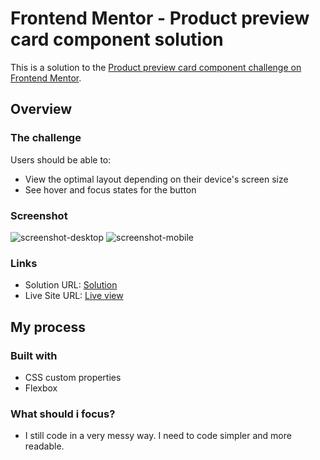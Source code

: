 # Frontend Mentor - Product preview card component solution

This is a solution to the [Product preview card component challenge on Frontend Mentor](https://www.frontendmentor.io/challenges/product-preview-card-component-GO7UmttRfa).

## Overview

### The challenge

Users should be able to:

- View the optimal layout depending on their device's screen size
- See hover and focus states for the button

### Screenshot

![screenshot-desktop](https://user-images.githubusercontent.com/115939077/197379903-50885e02-3a2d-46c5-9ac7-2ea65c4d002f.png)
![screenshot-mobile](https://user-images.githubusercontent.com/115939077/197379904-dc7394d2-26b4-494d-99b4-4f336fe07fa4.png)

### Links

- Solution URL: [Solution](https://github.com/3nonch/Product-preview-card-component)
- Live Site URL: [Live view](https://3nonch.github.io/Product-preview-card-component/)

## My process

### Built with

- CSS custom properties
- Flexbox

### What should i focus?

- I still code in a very messy way. I need to code simpler and more readable.
